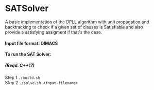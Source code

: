 # SATSolver
A basic implementation of the DPLL algorithm with unit propagation and backtracking to check if a given set of clauses is Satisfiable and also provide a satisfying assigment if that's the case. 

#### Input file format: DIMACS

#### To run the SAT Solver:
##### (Reqd. C++17)
Step 1 ```./build.sh``` </br >
Step 2 ```./solve.sh <input-filename>``` 
